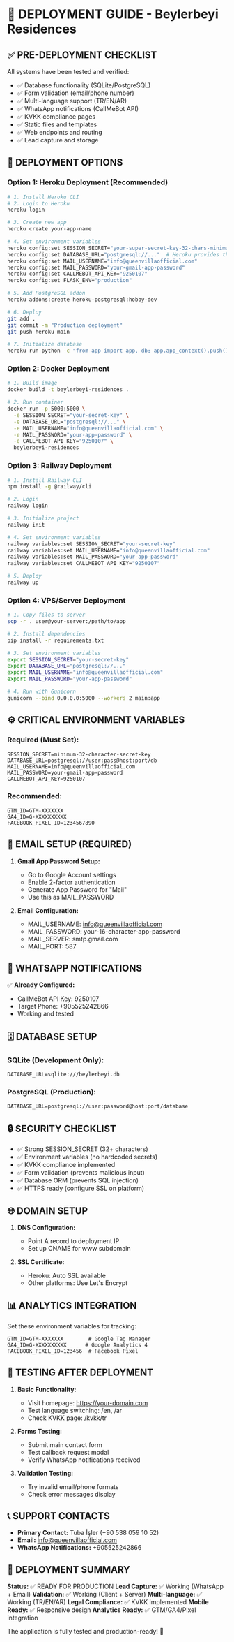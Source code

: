 # 🚀 DEPLOYMENT GUIDE - Beylerbeyi Residences

## ✅ PRE-DEPLOYMENT CHECKLIST

All systems have been tested and verified:
- ✅ Database functionality (SQLite/PostgreSQL)
- ✅ Form validation (email/phone number)
- ✅ Multi-language support (TR/EN/AR)
- ✅ WhatsApp notifications (CallMeBot API)
- ✅ KVKK compliance pages
- ✅ Static files and templates
- ✅ Web endpoints and routing
- ✅ Lead capture and storage

## 🎯 DEPLOYMENT OPTIONS

### Option 1: Heroku Deployment (Recommended)

```bash
# 1. Install Heroku CLI
# 2. Login to Heroku
heroku login

# 3. Create new app
heroku create your-app-name

# 4. Set environment variables
heroku config:set SESSION_SECRET="your-super-secret-key-32-chars-minimum"
heroku config:set DATABASE_URL="postgresql://..."  # Heroku provides this
heroku config:set MAIL_USERNAME="info@queenvillaofficial.com"
heroku config:set MAIL_PASSWORD="your-gmail-app-password"
heroku config:set CALLMEBOT_API_KEY="9250107"
heroku config:set FLASK_ENV="production"

# 5. Add PostgreSQL addon
heroku addons:create heroku-postgresql:hobby-dev

# 6. Deploy
git add .
git commit -m "Production deployment"
git push heroku main

# 7. Initialize database
heroku run python -c "from app import app, db; app.app_context().push(); db.create_all()"
```

### Option 2: Docker Deployment

```bash
# 1. Build image
docker build -t beylerbeyi-residences .

# 2. Run container
docker run -p 5000:5000 \
  -e SESSION_SECRET="your-secret-key" \
  -e DATABASE_URL="postgresql://..." \
  -e MAIL_USERNAME="info@queenvillaofficial.com" \
  -e MAIL_PASSWORD="your-app-password" \
  -e CALLMEBOT_API_KEY="9250107" \
  beylerbeyi-residences
```

### Option 3: Railway Deployment

```bash
# 1. Install Railway CLI
npm install -g @railway/cli

# 2. Login
railway login

# 3. Initialize project
railway init

# 4. Set environment variables
railway variables:set SESSION_SECRET="your-secret-key"
railway variables:set MAIL_USERNAME="info@queenvillaofficial.com"
railway variables:set MAIL_PASSWORD="your-app-password"
railway variables:set CALLMEBOT_API_KEY="9250107"

# 5. Deploy
railway up
```

### Option 4: VPS/Server Deployment

```bash
# 1. Copy files to server
scp -r . user@your-server:/path/to/app

# 2. Install dependencies
pip install -r requirements.txt

# 3. Set environment variables
export SESSION_SECRET="your-secret-key"
export DATABASE_URL="postgresql://..."
export MAIL_USERNAME="info@queenvillaofficial.com"
export MAIL_PASSWORD="your-app-password"

# 4. Run with Gunicorn
gunicorn --bind 0.0.0.0:5000 --workers 2 main:app
```

## ⚙️ CRITICAL ENVIRONMENT VARIABLES

### Required (Must Set):
```
SESSION_SECRET=minimum-32-character-secret-key
DATABASE_URL=postgresql://user:pass@host:port/db
MAIL_USERNAME=info@queenvillaofficial.com
MAIL_PASSWORD=your-gmail-app-password
CALLMEBOT_API_KEY=9250107
```

### Recommended:
```
GTM_ID=GTM-XXXXXXX
GA4_ID=G-XXXXXXXXXX
FACEBOOK_PIXEL_ID=1234567890
```

## 📧 EMAIL SETUP (REQUIRED)

1. **Gmail App Password Setup:**
   - Go to Google Account settings
   - Enable 2-factor authentication
   - Generate App Password for "Mail"
   - Use this as MAIL_PASSWORD

2. **Email Configuration:**
   - MAIL_USERNAME: info@queenvillaofficial.com
   - MAIL_PASSWORD: your-16-character-app-password
   - MAIL_SERVER: smtp.gmail.com
   - MAIL_PORT: 587

## 📱 WHATSAPP NOTIFICATIONS

✅ **Already Configured:**
- CallMeBot API Key: 9250107
- Target Phone: +905525242866
- Working and tested

## 🗄️ DATABASE SETUP

### SQLite (Development Only):
```
DATABASE_URL=sqlite:///beylerbeyi.db
```

### PostgreSQL (Production):
```
DATABASE_URL=postgresql://user:password@host:port/database
```

## 🔒 SECURITY CHECKLIST

- ✅ Strong SESSION_SECRET (32+ characters)
- ✅ Environment variables (no hardcoded secrets)
- ✅ KVKK compliance implemented
- ✅ Form validation (prevents malicious input)
- ✅ Database ORM (prevents SQL injection)
- ✅ HTTPS ready (configure SSL on platform)

## 🌐 DOMAIN SETUP

1. **DNS Configuration:**
   - Point A record to deployment IP
   - Set up CNAME for www subdomain

2. **SSL Certificate:**
   - Heroku: Auto SSL available
   - Other platforms: Use Let's Encrypt

## 📊 ANALYTICS INTEGRATION

Set these environment variables for tracking:
```
GTM_ID=GTM-XXXXXXX        # Google Tag Manager
GA4_ID=G-XXXXXXXXXX      # Google Analytics 4
FACEBOOK_PIXEL_ID=123456  # Facebook Pixel
```

## 🚦 TESTING AFTER DEPLOYMENT

1. **Basic Functionality:**
   - Visit homepage: https://your-domain.com
   - Test language switching: /en, /ar
   - Check KVKK page: /kvkk/tr

2. **Forms Testing:**
   - Submit main contact form
   - Test callback request modal
   - Verify WhatsApp notifications received

3. **Validation Testing:**
   - Try invalid email/phone formats
   - Check error messages display

## 📞 SUPPORT CONTACTS

- **Primary Contact:** Tuba İşler (+90 538 059 10 52)
- **Email:** info@queenvillaofficial.com
- **WhatsApp Notifications:** +905525242866

## 🎉 DEPLOYMENT SUMMARY

**Status:** ✅ READY FOR PRODUCTION
**Lead Capture:** ✅ Working (WhatsApp + Email)
**Validation:** ✅ Working (Client + Server)
**Multi-language:** ✅ Working (TR/EN/AR)
**Legal Compliance:** ✅ KVKK implemented
**Mobile Ready:** ✅ Responsive design
**Analytics Ready:** ✅ GTM/GA4/Pixel integration

The application is fully tested and production-ready! 🚀
